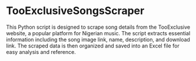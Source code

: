 # TooExclusiveSongsScraper
This Python script is designed to scrape song details from the TooExclusive website, a popular platform for Nigerian music. The script extracts essential information including the song image link, name, description, and download link. The scraped data is then organized and saved into an Excel file for easy analysis and reference.

